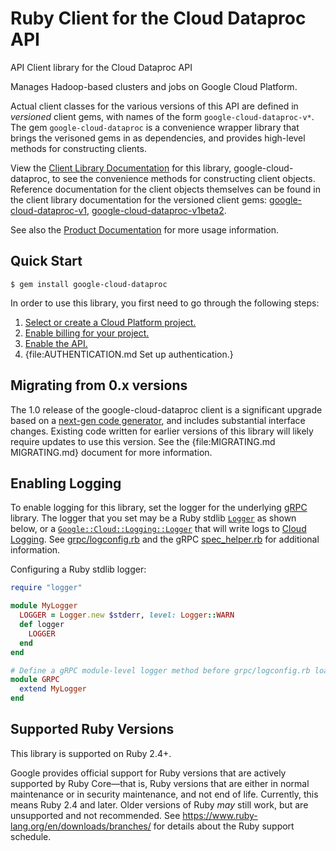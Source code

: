 # Ruby Client for the Cloud Dataproc API

API Client library for the Cloud Dataproc API

Manages Hadoop-based clusters and jobs on Google Cloud Platform.

Actual client classes for the various versions of this API are defined in
_versioned_ client gems, with names of the form `google-cloud-dataproc-v*`.
The gem `google-cloud-dataproc` is a convenience wrapper library that brings the
verisoned gems in as dependencies, and provides high-level methods for
constructing clients.

View the [Client Library Documentation](https://googleapis.dev/ruby/google-cloud-dataproc/latest)
for this library, google-cloud-dataproc, to see the convenience methods for
constructing client objects. Reference documentation for the client objects
themselves can be found in the client library documentation for the versioned
client gems:
[google-cloud-dataproc-v1](https://googleapis.dev/ruby/google-cloud-dataproc-v1/latest),
[google-cloud-dataproc-v1beta2](https://googleapis.dev/ruby/google-cloud-dataproc-v1beta2/latest).

See also the [Product Documentation](https://cloud.google.com/dataproc)
for more usage information.

## Quick Start

```
$ gem install google-cloud-dataproc
```

In order to use this library, you first need to go through the following steps:

1. [Select or create a Cloud Platform project.](https://console.cloud.google.com/project)
1. [Enable billing for your project.](https://cloud.google.com/billing/docs/how-to/modify-project#enable_billing_for_a_project)
1. [Enable the API.](https://console.cloud.google.com/apis/library/dataproc.googleapis.com)
1. {file:AUTHENTICATION.md Set up authentication.}

## Migrating from 0.x versions

The 1.0 release of the google-cloud-dataproc client is a significant upgrade
based on a [next-gen code generator](https://github.com/googleapis/gapic-generator-ruby),
and includes substantial interface changes. Existing code written for earlier
versions of this library will likely require updates to use this version.
See the {file:MIGRATING.md MIGRATING.md} document for more information.

## Enabling Logging

To enable logging for this library, set the logger for the underlying [gRPC](https://github.com/grpc/grpc/tree/master/src/ruby) library.
The logger that you set may be a Ruby stdlib [`Logger`](https://ruby-doc.org/stdlib/libdoc/logger/rdoc/Logger.html) as shown below,
or a [`Google::Cloud::Logging::Logger`](https://googleapis.dev/ruby/google-cloud-logging/latest)
that will write logs to [Cloud Logging](https://cloud.google.com/logging/). See [grpc/logconfig.rb](https://github.com/grpc/grpc/blob/master/src/ruby/lib/grpc/logconfig.rb)
and the gRPC [spec_helper.rb](https://github.com/grpc/grpc/blob/master/src/ruby/spec/spec_helper.rb) for additional information.

Configuring a Ruby stdlib logger:

```ruby
require "logger"

module MyLogger
  LOGGER = Logger.new $stderr, level: Logger::WARN
  def logger
    LOGGER
  end
end

# Define a gRPC module-level logger method before grpc/logconfig.rb loads.
module GRPC
  extend MyLogger
end
```

## Supported Ruby Versions

This library is supported on Ruby 2.4+.

Google provides official support for Ruby versions that are actively supported
by Ruby Core—that is, Ruby versions that are either in normal maintenance or
in security maintenance, and not end of life. Currently, this means Ruby 2.4
and later. Older versions of Ruby _may_ still work, but are unsupported and not
recommended. See https://www.ruby-lang.org/en/downloads/branches/ for details
about the Ruby support schedule.
